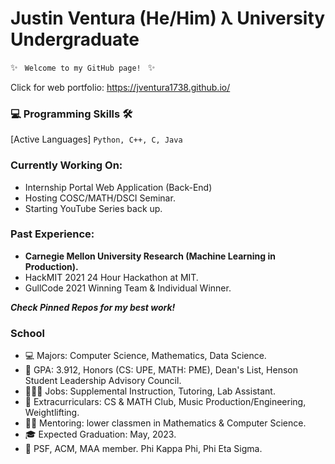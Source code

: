 # Justin Ventura (He/Him) λ University Undergraduate

✨ <code> Welcome to my GitHub page!
</code> ✨

Click for web portfolio: https://jventura1738.github.io/

### 💻 Programming Skills 🛠

[Active Languages] <code>Python, C++, C, Java</code>

### Currently Working On:
- Internship Portal Web Application (Back-End)
- Hosting COSC/MATH/DSCI Seminar.
- Starting YouTube Series back up.

### Past Experience:
- **Carnegie Mellon University Research (Machine Learning in Production).**
- HackMIT 2021 24 Hour Hackathon at MIT.
- GullCode 2021 Winning Team & Individual Winner.

***Check Pinned Repos for my best work!***

### School

- 💻 Majors: Computer Science, Mathematics, Data Science.
- 🧠 GPA: 3.912, Honors (CS: UPE, MATH: PME), Dean's List, Henson Student Leadership Advisory Council.
- 👨🏻‍💻 Jobs: Supplemental Instruction, Tutoring, Lab Assistant.
- 🤩 Extracurriculars: CS & MATH Club, Music Production/Engineering, Weightlifting.
- 👨‍🏫 Mentoring: lower classmen in Mathematics & Computer Science.
- 🎓 Expected Graduation: May, 2023.
- 🎩 PSF, ACM, MAA member.  Phi Kappa Phi, Phi Eta Sigma.

